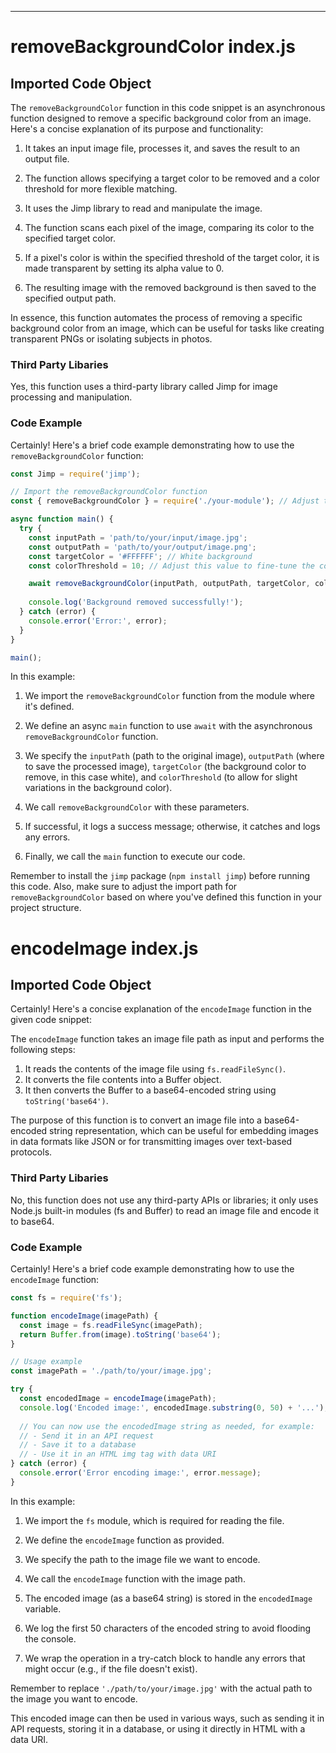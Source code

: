 

  

  

  

  

  

  

  

  

  

  

  

  

  

  

  

  

  

  

  

  

  

  

  

  

  

  

  

  

  

---
# removeBackgroundColor index.js
## Imported Code Object
The `removeBackgroundColor` function in this code snippet is an asynchronous function designed to remove a specific background color from an image. Here's a concise explanation of its purpose and functionality:

1. It takes an input image file, processes it, and saves the result to an output file.

2. The function allows specifying a target color to be removed and a color threshold for more flexible matching.

3. It uses the Jimp library to read and manipulate the image.

4. The function scans each pixel of the image, comparing its color to the specified target color.

5. If a pixel's color is within the specified threshold of the target color, it is made transparent by setting its alpha value to 0.

6. The resulting image with the removed background is then saved to the specified output path.

In essence, this function automates the process of removing a specific background color from an image, which can be useful for tasks like creating transparent PNGs or isolating subjects in photos.

### Third Party Libaries

Yes, this function uses a third-party library called Jimp for image processing and manipulation.

### Code Example

Certainly! Here's a brief code example demonstrating how to use the `removeBackgroundColor` function:

```javascript
const Jimp = require('jimp');

// Import the removeBackgroundColor function
const { removeBackgroundColor } = require('./your-module'); // Adjust the path as needed

async function main() {
  try {
    const inputPath = 'path/to/your/input/image.jpg';
    const outputPath = 'path/to/your/output/image.png';
    const targetColor = '#FFFFFF'; // White background
    const colorThreshold = 10; // Adjust this value to fine-tune the color matching

    await removeBackgroundColor(inputPath, outputPath, targetColor, colorThreshold);
    
    console.log('Background removed successfully!');
  } catch (error) {
    console.error('Error:', error);
  }
}

main();
```

In this example:

1. We import the `removeBackgroundColor` function from the module where it's defined.

2. We define an async `main` function to use `await` with the asynchronous `removeBackgroundColor` function.

3. We specify the `inputPath` (path to the original image), `outputPath` (where to save the processed image), `targetColor` (the background color to remove, in this case white), and `colorThreshold` (to allow for slight variations in the background color).

4. We call `removeBackgroundColor` with these parameters.

5. If successful, it logs a success message; otherwise, it catches and logs any errors.

6. Finally, we call the `main` function to execute our code.

Remember to install the `jimp` package (`npm install jimp`) before running this code. Also, make sure to adjust the import path for `removeBackgroundColor` based on where you've defined this function in your project structure.

# encodeImage index.js
## Imported Code Object
Certainly! Here's a concise explanation of the `encodeImage` function in the given code snippet:

The `encodeImage` function takes an image file path as input and performs the following steps:

1. It reads the contents of the image file using `fs.readFileSync()`.
2. It converts the file contents into a Buffer object.
3. It then converts the Buffer to a base64-encoded string using `toString('base64')`.

The purpose of this function is to convert an image file into a base64-encoded string representation, which can be useful for embedding images in data formats like JSON or for transmitting images over text-based protocols.

### Third Party Libaries

No, this function does not use any third-party APIs or libraries; it only uses Node.js built-in modules (fs and Buffer) to read an image file and encode it to base64.

### Code Example

Certainly! Here's a brief code example demonstrating how to use the `encodeImage` function:

```javascript
const fs = require('fs');

function encodeImage(imagePath) {
  const image = fs.readFileSync(imagePath);
  return Buffer.from(image).toString('base64');
}

// Usage example
const imagePath = './path/to/your/image.jpg';

try {
  const encodedImage = encodeImage(imagePath);
  console.log('Encoded image:', encodedImage.substring(0, 50) + '...'); // Print first 50 characters
  
  // You can now use the encodedImage string as needed, for example:
  // - Send it in an API request
  // - Save it to a database
  // - Use it in an HTML img tag with data URI
} catch (error) {
  console.error('Error encoding image:', error.message);
}
```

In this example:

1. We import the `fs` module, which is required for reading the file.

2. We define the `encodeImage` function as provided.

3. We specify the path to the image file we want to encode.

4. We call the `encodeImage` function with the image path.

5. The encoded image (as a base64 string) is stored in the `encodedImage` variable.

6. We log the first 50 characters of the encoded string to avoid flooding the console.

7. We wrap the operation in a try-catch block to handle any errors that might occur (e.g., if the file doesn't exist).

Remember to replace `'./path/to/your/image.jpg'` with the actual path to the image you want to encode.

This encoded image can then be used in various ways, such as sending it in API requests, storing it in a database, or using it directly in HTML with a data URI.


  

  